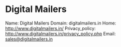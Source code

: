 
# Digital Mailers

Name: Digital Mailers
Domain: digitalmailers.in
Home: http://www.digitalmailers.in/
Privacy_policy: http://www.digitalmailers.in/privacy_policy.php
Email: sales@digitalmailers.in
